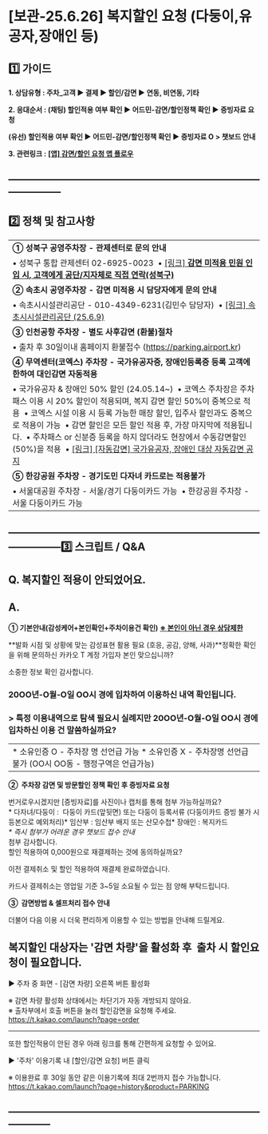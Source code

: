 # [보관-25.6.26] 복지할인 요청 (다둥이,유공자,장애인 등)

**1️⃣ 가이드**
-----------

**1. 상담유형 : 주차\_고객 ▶ 결제 ▶ 할인/감면 ▶ 연동, 비연동, 기타**

**2. 응대순서 : (채팅) 할인적용 여부 확인 ▶ 어드민-감면/할인정책 확인 ▶ 증빙자료 요청**

**(유선) 할인적용 여부 확인 ▶ 어드민-감면/할인정책 확인 ▶ 증빙자료 O > 챗보드 안내**

**3. 관련링크 :** [**[앱] 감면/할인 요청 앱 플로우**](https://kakaomobilitysupport.zendesk.com/hc/ko/articles/33642182142745)

**―――――――――――――――――――――――――――――**
---------------------------------

**2️⃣ 정책 및 참고사항**
-----------------

|  |
| --- |
| **① 성북구 공영주차장 - 관제센터로 문의 안내** |
| • 성북구 통합 관제센터 02-6925-0023  • [[링크] **감면 미적용 민원 인입 시, 고객에게 공단/지자체로 직접 연락(성북구)**](https://ext.agit.in/g/300017093/wall/386335955#comment_panel_388414320) |
| **② 속초시 공영주차장 - 감면 미적용 시 담당자에게 문의 안내** |
| • 속초시시설관리공단 - 010-4349-6231(김민수 담당자)  • [[링크] 속초시시설관리공단 (25.6.9)](https://ext.agit.in/g/300017093/wall/386335955#comment_panel_431737634) |
| **③ 인천공항 주차장 - 별도 사후감면 (환불)절차** |
| • 출차 후 30일이내 홈페이지 환불접수 (https://parking.airport.kr) |
| **④ 무역센터(코엑스) 주차장 - 국가유공자증, 장애인등록증 등록 고객에 한하여 대인감면 자동적용** |
| • 국가유공자 & 장애인 50% 할인 (24.05.14~)  • 코엑스 주차장은 주차패스 이용 시 20% 할인이 적용되며, 복지 감면 할인 50%이 중복으로 적용  • 코엑스 시설 이용 시 등록 가능한 매장 할인, 입주사 할인과도 중복으로 적용이 가능  • 감면 할인은 모든 할인 적용 후, 가장 마지막에 적용됩니다.  • 주차패스 or 신분증 등록을 하지 않더라도 현장에서 수동감면할인(50%)을 적용  • [[링크] [자동감면] 국가유공자, 장애인 대상 자동감면 공지](https://ext.agit.in/g/300017093/wall/401268940) |
| **⑤ 한강공원 주차장 - 경기도민 다자녀 카드로는 적용불가** |
| • 서울대공원 주차장 - 서울/경기 다둥이카드 가능  • 한강공원 주차장 - 서울 다둥이카드 가능 |

**―――――――――――――――――――――――――――――3️⃣ 스크립트 / Q&A**
-----------------------------------------------

**Q. 복지할인 적용이 안되었어요.**
----------------------

**A.**
------

**① 기본안내(감성케어+본인확인+주차이용건 확인)** [**※ 본인이 아닌 경우 상담제한**](https://kakaomobilitysupport.zendesk.com/hc/ko/articles/29203184881177--%EC%B1%84%ED%8C%85-%EA%B3%B5%ED%86%B5-%EB%B6%84%EC%8B%A4%EB%AC%BC-%EB%B0%9C%EC%83%9D-%ED%9C%B4%EB%8C%80%ED%8F%B0-%ED%95%B8%EB%93%9C%ED%8F%B0#h_01JDTX32AMXE1T1CWX0RH30MWR)

**발화 시점 및 상황에 맞는 감성표현 활용 필요 (호응, 공감, 양해, 사과)**정확한 확인을 위해 문의하신 카카오 T 계정 가입자 본인 맞으십니까?

소중한 정보 확인 감사합니다.

### 20OO년-O월-O일 OO시 경에 입차하여 이용하신 내역 확인됩니다.

### **> 특정 이용내역으로 탐색 필요시** 실례지만 20OO년-O월-O일 OO시 경에 입차하신 이용 건 말씀하실까요?

|  |
| --- |
| \* 소유인증 O - 주차장 명 선언급 가능 \* 소유인증 X - 주차장명 선언급 불가 (OO시 OO동 - 행정구역은 언급가능) |

**②  주차장 감면 및 방문할인 정책 확인 후 증빙자료 요청**

번거로우시겠지만 [증빙자료]를 사진이나 캡처를 통해 첨부 가능하실까요?  
\* 다자녀/다둥이 :  다둥이 카드(앞뒷면) 또는 다둥이 등록서류 (다둥이카드 증빙 불가 시 등본으로 예외처리)\* 임산부 : 임산부 배지 또는 산모수첩\* 장애인 : 복지카드  
*\* 즉시 첨부가 어려운 경우 챗보드 접수 안내*  
첨부 감사합니다.  
할인 적용하여 0,000원으로 재결제하는 것에 동의하실까요?  
  
이전 결제취소 및 할인 적용하여 재결제 완료하였습니다.

카드사 결제취소는 영업일 기준 3~5일 소요될 수 있는 점 양해 부탁드립니다.

**③  감면방법 & 셀프처리 접수 안내**

더불어 다음 이용 시 더욱 편리하게 이용할 수 있는 방법을 안내해 드릴게요.  
  
복지할인 대상자는 '감면 차량'을 활성화 후  출차 시 할인요청이 필요합니다.  
--  
▶ 주차 중 화면 - [감면 차량] 오른쪽 버튼 활성화  
  
※ 감면 차량 활성화 상태에서는 차단기가 자동 개방되지 않아요.  
※ 출차부에서 호출 버튼을 눌러 할인감면을 요청해 주세요.  
<https://t.kakao.com/launch?page=order>  
  
---  
또한 할인적용이 안된 경우 아래 링크를 통해 간편하게 요청할 수 있어요.  
  
▶ '주차' 이용기록 내 [할인/감면 요청] 버튼 클릭  
  
※ 이용완료 후 30일 동안 같은 이용기록에 최대 2번까지 접수 가능합니다.  
https://t.kakao.com/launch?page=history&product=PARKING

**――――――――――――――――――――――――――――**
--------------------------------
